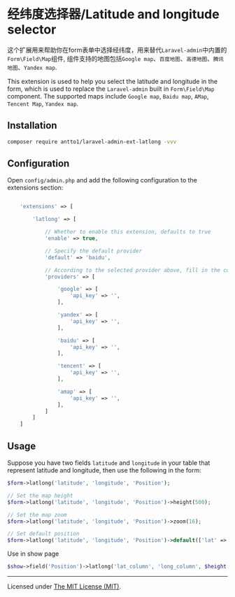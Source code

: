 经纬度选择器/Latitude and longitude selector
======

这个扩展用来帮助你在form表单中选择经纬度，用来替代`Laravel-admin`中内置的`Form\Field\Map`组件, 组件支持的地图包括`Google map`、`百度地图`、`高德地图`、`腾讯地图`、`Yandex map`.

This extension is used to help you select the latitude and longitude in the form, which is used to replace the  `Laravel-admin` built in `Form\Field\Map` component. The supported maps include `Google map`, `Baidu map`, `AMap`, `Tencent Map`, `Yandex map`.

## Installation

```bash
composer require antto1/laravel-admin-ext-latlong -vvv
```

## Configuration

Open `config/admin.php` and add the following configuration to the extensions section:

```php

    'extensions' => [

        'latlong' => [

            // Whether to enable this extension, defaults to true
            'enable' => true,

            // Specify the default provider
            'default' => 'baidu',

            // According to the selected provider above, fill in the corresponding api_key
            'providers' => [

                'google' => [
                    'api_key' => '',
                ],

                'yandex' => [
                    'api_key' => '',
                ],

                'baidu' => [
                    'api_key' => '',
                ],

                'tencent' => [
                    'api_key' => '',
                ],

                'amap' => [
                    'api_key' => '',
                ],
            ]
        ]
    ]

```

## Usage

Suppose you have two fields `latitude` and `longitude` in your table that represent latitude and longitude, then use the following in the form:

```php
$form->latlong('latitude', 'longitude', 'Position');

// Set the map height
$form->latlong('latitude', 'longitude', 'Position')->height(500);

// Set the map zoom
$form->latlong('latitude', 'longitude', 'Position')->zoom(16);

// Set default position
$form->latlong('latitude', 'longitude', 'Position')->default(['lat' => 90, 'lng' => 90]);
```

Use in show page

```php
$show->field('Position')->latlong('lat_column', 'long_column', $height = 400, $zoom = 16);
```

------------
Licensed under [The MIT License (MIT)](LICENSE).

